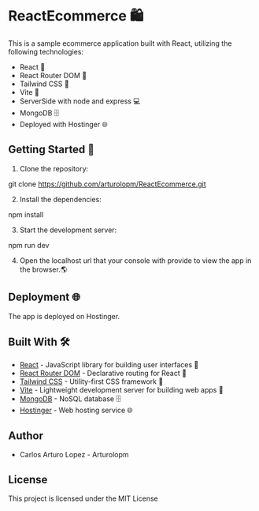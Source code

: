 # ReactEcommerce 🛍️

This is a sample ecommerce application built with React, utilizing the following technologies:

- React 🚀
- React Router DOM 🔗
- Tailwind CSS 🎨
- Vite 🚀
- ServerSide with node and express 💻
- MongoDB 🗄️
- Deployed with Hostinger 🌐

## Getting Started 🚀

1. Clone the repository:

git clone https://github.com/arturolopm/ReactEcommerce.git

2. Install the dependencies:

npm install

3. Start the development server:

npm run dev

4. Open the localhost url that your console with provide to view the app in the browser.🌎

## Deployment 🌐

The app is deployed on Hostinger.

## Built With 🛠️

- [React](https://reactjs.org/) - JavaScript library for building user interfaces 🚀
- [React Router DOM](https://reactrouter.com/) - Declarative routing for React 🔗
- [Tailwind CSS](https://tailwindcss.com/) - Utility-first CSS framework 🎨
- [Vite](https://vitejs.dev/) - Lightweight development server for building web apps 🚀
- [MongoDB](https://www.mongodb.com/) - NoSQL database 🗄️
- [Hostinger](https://www.hostinger.com/) - Web hosting service 🌐

## Author

- Carlos Arturo Lopez - Arturolopm

## License

This project is licensed under the MIT License
